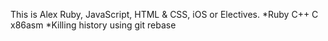 This is Alex
Ruby, JavaScript, HTML & CSS, iOS or Electives.
*Ruby C++ C x86asm
*Killing history using git rebase


